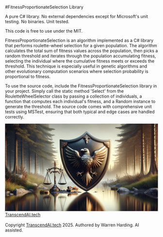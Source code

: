 
#FitnessProportionateSelection Library

A pure C# library. No external dependencies except for Microsoft's unit testing. No binaries. Unit tested.

This code is free to use under the MIT.

FitnessProportionateSelection is an algorithm implemented as a C# library that performs roulette-wheel selection for a given population. The algorithm calculates the total sum of fitness values across the population, then picks a random threshold and iterates through the population accumulating fitness, selecting the individual where the cumulative fitness meets or exceeds the threshold. This technique is especially useful in genetic algorithms and other evolutionary computation scenarios where selection probability is proportional to fitness.

To use the source code, include the FitnessProportionateSelection library in your project. Simply call the static method 'Select' from the RouletteWheelSelector class by passing a collection of individuals, a function that computes each individual's fitness, and a Random instance to generate the threshold. The source code comes with comprehensive unit tests using MSTest, ensuring that both typical and edge cases are handled correctly.

![AI Image](aiimage.jpg)
[TranscendAI.tech](https://TranscendAI.tech)<br>
<br>
Copyright [TranscendAI.tech](https://TranscendAI.tech) 2025.
Authored by Warren Harding. AI assisted.
  
